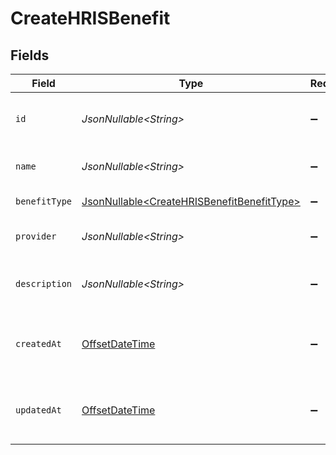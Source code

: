 # CreateHRISBenefit


## Fields

| Field                                                                                                  | Type                                                                                                   | Required                                                                                               | Description                                                                                            | Example                                                                                                |
| ------------------------------------------------------------------------------------------------------ | ------------------------------------------------------------------------------------------------------ | ------------------------------------------------------------------------------------------------------ | ------------------------------------------------------------------------------------------------------ | ------------------------------------------------------------------------------------------------------ |
| `id`                                                                                                   | *JsonNullable\<String>*                                                                                | :heavy_minus_sign:                                                                                     | Unique identifier                                                                                      | 8187e5da-dc77-475e-9949-af0f1fa4e4e3                                                                   |
| `name`                                                                                                 | *JsonNullable\<String>*                                                                                | :heavy_minus_sign:                                                                                     | The name of the benefit                                                                                | Health Insurance                                                                                       |
| `benefitType`                                                                                          | [JsonNullable\<CreateHRISBenefitBenefitType>](../../models/components/CreateHRISBenefitBenefitType.md) | :heavy_minus_sign:                                                                                     | The type of the benefit                                                                                |                                                                                                        |
| `provider`                                                                                             | *JsonNullable\<String>*                                                                                | :heavy_minus_sign:                                                                                     | The provider of the benefit                                                                            | Aetna                                                                                                  |
| `description`                                                                                          | *JsonNullable\<String>*                                                                                | :heavy_minus_sign:                                                                                     | The description of the benefit                                                                         | Health insurance for employees                                                                         |
| `createdAt`                                                                                            | [OffsetDateTime](https://docs.oracle.com/javase/8/docs/api/java/time/OffsetDateTime.html)              | :heavy_minus_sign:                                                                                     | The date and time the benefit was created                                                              | 2021-01-01T00:00:00Z                                                                                   |
| `updatedAt`                                                                                            | [OffsetDateTime](https://docs.oracle.com/javase/8/docs/api/java/time/OffsetDateTime.html)              | :heavy_minus_sign:                                                                                     | The date and time the benefit was last updated                                                         | 2021-01-01T00:00:00Z                                                                                   |
